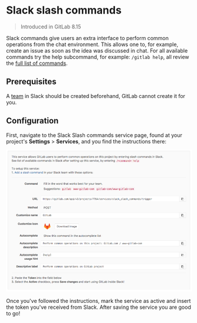 # Slack slash commands

> Introduced in GitLab 8.15

Slack commands give users an extra interface to perform common operations
from the chat environment. This allows one to, for example, create an issue as
soon as the idea was discussed in chat.
For all available commands try the help subcommand, for example: `/gitlab help`, 
all review the [full list of commands](../../../integration/chat_commands.md).

## Prerequisites

A [team](https://get.slack.help/hc/en-us/articles/217608418-Creating-a-team) in Slack should be created beforehand, GitLab cannot create it for you.

## Configuration

First, navigate to the Slack Slash commands service page, found at your project's
**Settings** > **Services**, and you find the instructions there:

   ![Slack setup instructions](img/slack_setup.png)

Once you've followed the instructions, mark the service as active and insert the token
you've received from Slack. After saving the service you are good to go!
